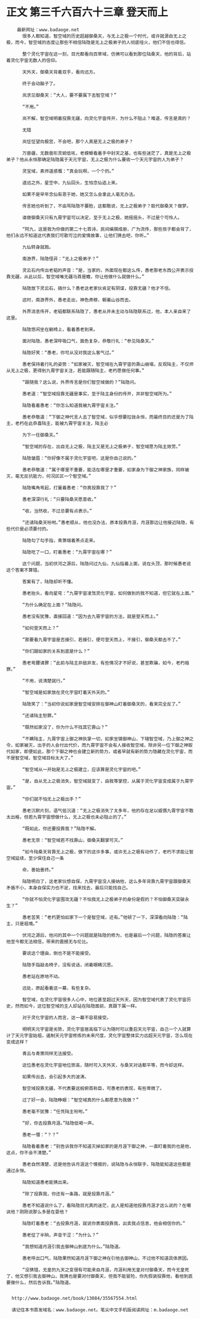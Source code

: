 # 正文 第三千六百六十三章 登天而上
        最新网址：www.badaoge.net
          很多人都知道，智空域的历史超越御桑天，与无上之极一个时代，或许就源自无上之极，而今，智空域的态度让那些不相信陆隐是无上之极弟子的人彻底哑火，他们不信也得信。
      
          整个灵化宇宙在这一刻，目光都看向百草域，仿佛可以看到那位陆桑天，他的背后，站着灵化宇宙无数人的信仰。
      
          天外天，御桑天背着双手，看向远方。
      
          终于会动脑子了。
      
          岚求见御桑天：“大人，要不要属下去智空域？”
      
          “不用。”
      
          岚不解，智空域明着投靠无疆，向灵化宇宙传开，为什么不阻止？难道，传言是真的？
      
          无错
      
          岚怔怔望向极宫，不会吧，那个人真是无上之极的弟子？
      
          万兽疆，无数兽形灵蜕低吼，老蝾螈看着手中封天之基，也有些迷茫了，真是无上之极弟子？他从永恒那确定陆隐属于天元宇宙，无上之极为什么要收一个天元宇宙的人为弟子？
      
          灵宝域，素师道感慨：“真会玩啊，一个个的。”
      
          遥远之外，星空中，九仙回头，生怕念仙追上来。
      
          如果不是早年念仙有恩于她，她又怎么会拿此人毫无办法。
      
          传言她也听到了，不由骂陆隐不要脸，这都敢说，无上之极弟子？取代御桑天？做梦。
      
          谁做御桑天只有九霄宇宙可以决定，至于无上之极，她摇摇头，不过是个可怜人。
      
          “阿九，这是我为你做的第二十七首诗，民间编撰成册，广为流传，那些孩子都会背了，他们永远不知道这代表我们可歌可泣的爱情故事，让他们猜去吧，你听…”
      
          九仙转身就跑。
      
          南游界，陆隐怪异：“无上之极弟子？”
      
          灵云石内传出老韬的声音：“是，当家的，外面现在都这么传，愚老那老东西公开表示投靠无疆，从此以后，智空域唯无疆马首是瞻，你让他做什么就做什么。”
      
          陆隐放下灵云石，搞什么？愚老这老家伙肯定有阴谋，投靠无疆？他才不信。
      
          这时，南游界外，愚老走出，神色肃穆，朝着山谷而去。
      
          外界消息传开，老韬都联系陆隐了，愚老从并未主动与陆隐联系过，他，本人亲自来了这里。
      
          陆隐悠闲坐在躺椅上，看着愚老到来。
      
          面对陆隐，愚老深呼吸口气，面色复杂，恭敬行礼：“参见陆桑天。”
      
          陆隐好笑：“愚老，你可从没对我这么客气过。”
      
          愚老保持着行礼的姿势：“如家被灭，智空域在九霄宇宙的靠山崩塌，反观陆主，不仅师从无上之极，更得到九霄宇宙关注，若能跟随陆主，老朽愿做任何事。”
      
          “跟随我？这么说，外界传言是你们智空域做的？”陆隐问。
      
          愚老道：“智空域投靠无疆是事实，至于陆主身份的传开，并非智空域所为。”
      
          陆隐看着愚老：“你怎么知道我被九霄宇宙关注。”
      
          愚老恭敬道：“下御之神代言人去了智空域，似乎想要拉拢永恒，而最终目的还是为了陆主，老朽在此恭喜陆主，能被九霄宇宙关注，陆主必
      
          为下一任御桑天。”
      
          “智空域的存在，出自无上之极，陆主又是无上之极弟子，智空域愿为陆主效劳。”
      
          陆隐皱眉：“你好像不属于灵化宇宙吧，这是你自己说的。”
      
          愚老恭敬道：“属于哪里不重要，能活在哪里才重要，如家身为下御之神家族，同样被灭，毫无反抗能力，何况区区一个智空域。”
      
          陆隐嘴角弯起，打量着愚老：“你真投靠我了？”
      
          愚老深深行礼：“只要陆桑天愿意收。”
      
          “收，当然收，不过总要有点表示。”
      
          “还请陆桑天吩咐。”愚老顺从，他也没办法，原本投靠月涯，月涯那边让他接近陆隐，有些代价是必须要付的。
      
          陆隐勾了勾手指，青箫端着茶点走来。
      
          陆隐吃了一口，盯着愚老：“九霄宇宙在哪？”
      
          这个问题，当初伏河之源后，陆隐问过九仙，九仙指着上面，说在头顶，那时候愚老说这个答案不算错。
      
          答案有了，陆隐却听不懂。
      
          愚老抬头，看向星穹：“九霄宇宙凌驾灵化宇宙，如何做到的我不知道，但它就在上面。”
      
          “为什么确定在上面？”陆隐问。
      
          愚老没有犹豫，直接回道：“因为去九霄宇宙的方法，就是登天而上。”
      
          “如何登天而上？”
      
          “那要看九霄宇宙是否接引，若接引，便可登天而上，不接引，御桑天都去不了。”
      
          “你们跟如家的关系到底是什么？”
      
          愚老弯腰请罪：“此前与陆主非敌非友，有些情况才不好说，甚至欺骗，如今，老朽赔罪。”
      
          “不用，说清楚就行。”
      
          “智空域是如家放在灵化宇宙盯着天外天的。”
      
          陆隐笑了：“当初你说如家是智空域安排在御神山盯着御桑天的，看来完全反了。”
      
          “还请陆主恕罪。”
      
          “既然如家没了，你为什么不找其它靠山？”
      
          “不瞒陆主，九霄宇宙上御之神执掌一切，如家坐镇御神山，下辖智空域，乃上御之神之令，如家被灭，出手的人会付出代价，而九霄宇宙不会有人接收智空域，除非另一位下御之神取代如家，即便如此，那个下御之神也会建立新的势力，或者早就有新的势力隐藏在灵化宇宙，而不是智空域，智空域目标太大了。”
      
          “智空域从一开始是无上之极建立，应该算是灵化宇宙的吧。”
      
          “是，自从无上之极消失，智空域就变了，由我等掌控，从属于灵化宇宙变成属于九霄宇宙。”
      
          “你们就不怕无上之极出手？”
      
          愚老沉默片刻，语气低沉道：“无上之极消失了太多年，他的存在足以威慑九霄宇宙不敢太出格，但若九霄宇宙想做什么，无上之极也未必阻止的了。”
      
          “既如此，你还要投靠我？”陆隐不解。
      
          愚老无奈：“智空域若不找靠山，御桑天翻掌可灭。”
      
          “如今陆桑天背靠无上之极，做下的这许多事，或许无上之极有动作了，老朽不求能让智空域延续，至少保住自己一条
      
          命，善始善终。”
      
          陆隐明白了，这老家伙想自保，九霄宇宙没人接纳他，这么多年背靠九霄宇宙跟御桑天矛盾不小，本身自保实力也不足，找来找去，最后只能找自己。
      
          “你就不怕灵化宇宙围攻无疆？不怕我无上之极弟子的身份是假的？不怕御桑天突破永生？”
      
          愚老苦笑：“老朽更怕如家下一个是智空域，还有。”他顿了一下，深深看向陆隐：“陆主，只是祖境。”
      
          伏河之源后，他问的其中一个问题就是陆隐的修为，也是最后一个问题，陆隐的答案让他至今都无法相信，带来的震撼无与伦比。
      
          要说这个理由，倒也不是不能接受。
      
          陆隐手指敲击椅子，没有说话，闭着眼睛沉思。
      
          愚老站在原地不动。
      
          远处，原起看着这一幕，有些复杂。
      
          智空域，在灵化宇宙很多人心中，地位甚至超过天外天，因为智空域代表了灵化宇宙历史，然而如今，这位智空域的主人却站在陆隐面前，真跟下属一样。
      
          对于灵化宇宙的人而言，这一幕不容易接受。
      
          明明天元宇宙是劣势，灵化宇宙居高临下认为随时可以重启天元宇宙，自己一个人就算计了天元宇宙始祖，遏制天元宇宙修炼的未来尺度，灵化宇宙整体实力远超天元宇宙，怎么现在变成这样？
      
          青云与青箫同样无法接受。
      
          这位愚老在灵化宇宙地位崇高，随时可入天外天，与桑天对话都平等，而今却这样。
      
          如果传出去，会引起多大的波涛。
      
          智空域投靠无疆，不代表要这般俯首称臣，可愚老的表现，有些卑微了。
      
          过了好一会，陆隐睁眼：“智空域真的什么都愿意为我做？”
      
          愚老毫不犹豫：“任凭陆主吩咐。”
      
          “好，你去投靠月涯。”陆隐低喝一声。
      
          愚老一懵：“？？”
      
          陆隐看着愚老：“别告诉我你不知道灭掉如家的是月涯下御之神，一直盯着我的也是他，这点，你不会不清楚。”
      
          愚老自然清楚，还是他告诉月涯这个情报的，说陆隐与永恒联手，陆隐能知道这些都是通过永恒。
      
          陆隐知道愚老能猜出来。
      
          “除了投靠我，你还有一条路，就是投靠月涯。”
      
          愚老不知道说什么了，看陆隐目光真的迷茫，此人是知道他投靠月涯才这么说的？在嘲讽他？刚刚说那么多是在耍他？
      
          陆隐盯着愚老：“去投靠月涯，就说你表面投靠我，出卖我点信息，他会相信你的。”
      
          愚老怔了半晌，声音干涩：“为什么？”
      
          “我想知道月涯引我去御神山到底为什么。”陆隐道。
      
          愚老呼出口气，陆隐果然知道月涯下御之神在引他去御神山，不过他不知道具体原因。
      
          “没猜错，无皇的九天之变很有可能来自月涯，月涯利用无皇对付御桑天，而今无皇死了，他又想引我去御神山，我猜也是要对付御桑天，但我不能冒险，你先假装投靠他，看他到底要做什么，然后告诉我。”陆隐道。
      
      
      http://www.badaoge.net/book/13084/35567554.html
      
      请记住本书首发域名：www.badaoge.net。笔尖中文手机版阅读网址：m.badaoge.net